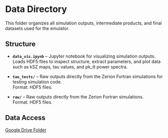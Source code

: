 # Data Directory

This folder organizes all simulation outputs, intermediate products, and final datasets used for the emulator.

## Structure

- **`data_vis.ipynb`** – Jupyter notebook for visualizing simulation outputs.  
    Loads HDF5 files to inspect structure, extract parameters, and plot data such as kSZ maps, tau values, and pk_tt power spectra.  

- **`tau_tests/`** – Raw outputs directly from the Zerion Fortran simulations for testing simulation code.  
    Format: HDF5 files.

- **`raw/`** – Raw outputs directly from the Zerion Fortran simulations.  
    Format: HDF5 files.


## Data Access
[Google Drive Folder](https://drive.google.com/drive/folders/1pRjommf3gfslKHRcas5jHkyMgf0knkXc?usp=sharing)
